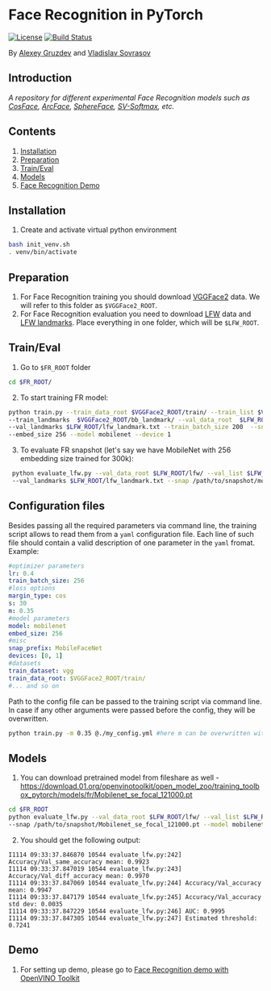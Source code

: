 # Face Recognition in PyTorch
[![License](https://img.shields.io/badge/License-Apache%202.0-blue.svg)](https://opensource.org/licenses/Apache-2.0)
[![Build Status](https://travis-ci.com/grib0ed0v/face_recognition.pytorch.svg?branch=develop)](https://travis-ci.com/grib0ed0v/face_recognition.pytorch)

By [Alexey Gruzdev](https://www.linkedin.com/in/alexey-gruzdev-454399128/) and [Vladislav Sovrasov](https://www.linkedin.com/in/%D0%B2%D0%BB%D0%B0%D0%B4%D0%B8%D1%81%D0%BB%D0%B0%D0%B2-%D1%81%D0%BE%D0%B2%D1%80%D0%B0%D1%81%D0%BE%D0%B2-173b23104/)

## Introduction

*A repository for different experimental Face Recognition models such as [CosFace](https://arxiv.org/pdf/1801.09414.pdf), [ArcFace](https://arxiv.org/pdf/1801.07698.pdf), [SphereFace](https://arxiv.org/pdf/1704.08063.pdf), [SV-Softmax](https://arxiv.org/pdf/1812.11317.pdf), etc.*

## Contents
1. [Installation](#installation)
2. [Preparation](#preparation)
3. [Train/Eval](#traineval)
4. [Models](#models)
5. [Face Recognition Demo](#demo)


## Installation
1. Create and activate virtual python environment
```bash
bash init_venv.sh
. venv/bin/activate
```




## Preparation

1. For Face Recognition training you should download [VGGFace2](http://www.robots.ox.ac.uk/~vgg/data/vgg_face2/) data. We will refer to this folder as `$VGGFace2_ROOT`.
2. For Face Recognition evaluation you need to download [LFW](http://vis-www.cs.umass.edu/lfw/) data and [LFW landmarks](https://github.com/clcarwin/sphereface_pytorch/blob/master/data/lfw_landmark.txt).  Place everything in one folder, which will be `$LFW_ROOT`.




## Train/Eval
1. Go to `$FR_ROOT` folder
```bash
cd $FR_ROOT/
```

2. To start training FR model:
```bash
python train.py --train_data_root $VGGFace2_ROOT/train/ --train_list $VGGFace2_ROOT/meta/train_list.txt
--train_landmarks  $VGGFace2_ROOT/bb_landmark/ --val_data_root  $LFW_ROOT/lfw/ --val_list $LFW_ROOT/pairs.txt  
--val_landmarks $LFW_ROOT/lfw_landmark.txt --train_batch_size 200  --snap_prefix mobilenet_256 --lr 0.35
--embed_size 256 --model mobilenet --device 1
```

3. To evaluate FR snapshot (let's say we have MobileNet with 256 embedding size trained for 300k):
```bash
 python evaluate_lfw.py --val_data_root $LFW_ROOT/lfw/ --val_list $LFW_ROOT/pairs.txt
 --val_landmarks $LFW_ROOT/lfw_landmark.txt --snap /path/to/snapshot/mobilenet_256_300000.pt --model mobilenet --embed_size 256
```

## Configuration files
Besides passing all the required parameters via command line, the training script allows to read them from a `yaml` configuration file.
Each line of such file should contain a valid description of one parameter in the `yaml` fromat.
Example:
```yml
#optimizer parameters
lr: 0.4
train_batch_size: 256
#loss options
margin_type: cos
s: 30
m: 0.35
#model parameters
model: mobilenet
embed_size: 256
#misc
snap_prefix: MobileFaceNet
devices: [0, 1]
#datasets
train_dataset: vgg
train_data_root: $VGGFace2_ROOT/train/
#... and so on
```
Path to the config file can be passed to the training script via command line. In case if any other arguments were passed before the config, they will be overwritten.
```bash
python train.py -m 0.35 @./my_config.yml #here m can be overwritten with the value from my_config.yml
```



## Models

1. You can download pretrained model from fileshare as well - https://download.01.org/openvinotoolkit/open_model_zoo/training_toolbox_pytorch/models/fr/Mobilenet_se_focal_121000.pt
```bash
cd $FR_ROOT
python evaluate_lfw.py --val_data_root $LFW_ROOT/lfw/ --val_list $LFW_ROOT/pairs.txt --val_landmarks $LFW_ROOT/lfw_landmark.txt
--snap /path/to/snapshot/Mobilenet_se_focal_121000.pt --model mobilenet --embed_size 256
```

2. You should get the following output:
```
I1114 09:33:37.846870 10544 evaluate_lfw.py:242] Accuracy/Val_same_accuracy mean: 0.9923
I1114 09:33:37.847019 10544 evaluate_lfw.py:243] Accuracy/Val_diff_accuracy mean: 0.9970
I1114 09:33:37.847069 10544 evaluate_lfw.py:244] Accuracy/Val_accuracy mean: 0.9947
I1114 09:33:37.847179 10544 evaluate_lfw.py:245] Accuracy/Val_accuracy std dev: 0.0035
I1114 09:33:37.847229 10544 evaluate_lfw.py:246] AUC: 0.9995
I1114 09:33:37.847305 10544 evaluate_lfw.py:247] Estimated threshold: 0.7241
```

## Demo

1. For setting up demo, please go to [Face Recognition demo with OpenVINO Toolkit](./demo/README.md)
